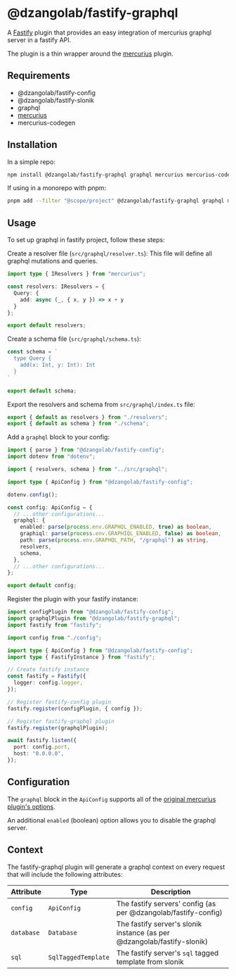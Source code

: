 # @dzangolab/fastify-graphql

A [Fastify](https://github.com/fastify/fastify) plugin that provides an easy integration of mercurius graphql server in a fastify API.

The plugin is a thin wrapper around the [mercurius](https://mercurius.dev/#/) plugin.

## Requirements

* @dzangolab/fastify-config
* @dzangolab/fastify-slonik
* graphql
* [mercurius](https://mercurius.dev/#/)
* mercurius-codegen

## Installation

In a simple repo:

```bash
npm install @dzangolab/fastify-graphql graphql mercurius mercurius-codegen
```

If using in a monorepo with pnpm:

```bash
pnpm add --filter "@scope/project" @dzangolab/fastify-graphql graphql mercurius mercurius-codegen
```

## Usage
To set up graphql in fastify project, follow these steps:

Create a resolver file (`src/graphql/resolver.ts`): This file will define all graphql mutations and queries.

```typescript
import type { IResolvers } from "mercurius";

const resolvers: IResolvers = {
  Query: {
    add: async (_, { x, y }) => x + y
  }
};

export default resolvers;
```

Create a schema file (`src/graphql/schema.ts`):

```typescript
const schema = `
  type Query {
    add(x: Int, y: Int): Int
  }
`

export default schema;
```

Export the resolvers and schema from `src/graphql/index.ts` file:

```typescript
export { default as resolvers } from "./resolvers";
export { default as schema } from "./schema";
```

Add a `graphql` block to your config:

```typescript
import { parse } from "@dzangolab/fastify-config";
import dotenv from "dotenv";

import { resolvers, schema } from "../src/graphql";

import type { ApiConfig } from "@dzangolab/fastify-config";

dotenv.config();

const config: ApiConfig = {
  // ...other configurations...
  graphql: {
    enabled: parse(process.env.GRAPHQL_ENABLED, true) as boolean,
    graphiql: parse(process.env.GRAPHIQL_ENABLED, false) as boolean,
    path: parse(process.env.GRAPHQL_PATH, "/graphql") as string,
    resolvers,
    schema,
  },
  // ...other configurations...
};

export default config;
```

Register the plugin with your fastify instance:

```typescript
import configPlugin from "@dzangolab/fastify-config";
import graphqlPlugin from "@dzangolab/fastify-graphql";
import fastify from "fastify";

import config from "./config";

import type { ApiConfig } from "@dzangolab/fastify-config";
import type { FastifyInstance } from "fastify";

// Create fastify instance
const fastify = Fastify({
  logger: config.logger,
});

// Register fastify-config plugin
fastify.register(configPlugin, { config });

// Register fastify-graphql plugin
fastify.register(graphqlPlugin);

await fastify.listen({
  port: config.port,
  host: "0.0.0.0",
});
```

## Configuration

The `graphql` block in the `ApiConfig` supports all of the [original mercurius plugin's options](https://mercurius.dev/#/docs/api/options?id=plugin-options).

An additional `enabled` (boolean) option allows you to disable the graphql server.

## Context

The fastify-graphql plugin will generate a graphql context on every request that will include the following attributes:

| Attribute  | Type | Description |
|------------|------|-------------|
| `config`   | `ApiConfig` | The fastify servers' config (as per @dzangolab/fastify-config) |
| `database` | `Database`  | The fastify server's slonik instance (as per @dzangolab/fastify-slonik) |
| `sql`      | `SqlTaggedTemplate` | The fastify server's `sql` tagged template from slonik |

